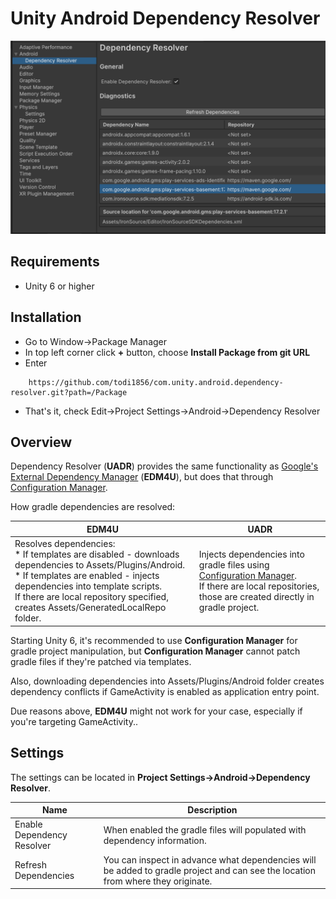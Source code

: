 # Unity Android Dependency Resolver


![Overview](images/overview.png)

## Requirements

* Unity 6 or higher

## Installation

* Go to Window->Package Manager
* In top left corner click **+** button, choose **Install Package from git URL**
* Enter

```
    https://github.com/todi1856/com.unity.android.dependency-resolver.git?path=/Package
```

* That's it, check Edit->Project Settings->Android->Dependency Resolver

## Overview

Dependency Resolver (**UADR**) provides the same functionality as [Google's External Dependency Manager](https://github.com/googlesamples/unity-jar-resolver) (**EDM4U**), but does that through [Configuration Manager](https://docs.unity3d.com/6000.0/Documentation/Manual/android-modify-gradle-project-files-agp.html).

How gradle dependencies are resolved:

| **EDM4U** | **UADR** |
|-----------|----------|
| Resolves dependencies:<br> * If templates are disabled - downloads dependencies to Assets/Plugins/Android.<br>* If templates are enabled - injects dependencies into template scripts.<br>If there are local repository specified, creates Assets/GeneratedLocalRepo folder. | Injects dependencies into gradle files using [Configuration Manager](https://docs.unity3d.com/2023.3/Documentation/Manual/android-modify-gradle-project-files-agp.html).<br>If there are local repositories, those are created directly in gradle project. |


Starting Unity 6, it's recommended to use **Configuration Manager** for gradle project manipulation, but **Configuration Manager** cannot patch gradle files if they're patched via templates.

Also, downloading dependencies into Assets/Plugins/Android folder creates dependency conflicts if GameActivity is enabled as application entry point.

Due reasons above, **EDM4U** might not work for your case, especially if you're targeting GameActivity..


## Settings

The settings can be located in **Project Settings->Android->Dependency Resolver**.

| **Name** | **Description** |
|----------|-----------------|
|Enable Dependency Resolver | When enabled the gradle files will populated with dependency information.|
|Refresh Dependencies| You can inspect in advance what dependencies will be added to gradle project and can see the location from where they originate.
